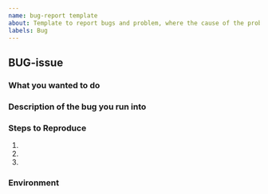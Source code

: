 ```yaml
---
name: bug-report template
about: Template to report bugs and problem, where the cause of the problem is unknown
labels: Bug
---
```


## BUG-issue

### What you wanted to do

### Description of the bug you run into

### Steps to Reproduce

1.
2.
3.

### Environment
